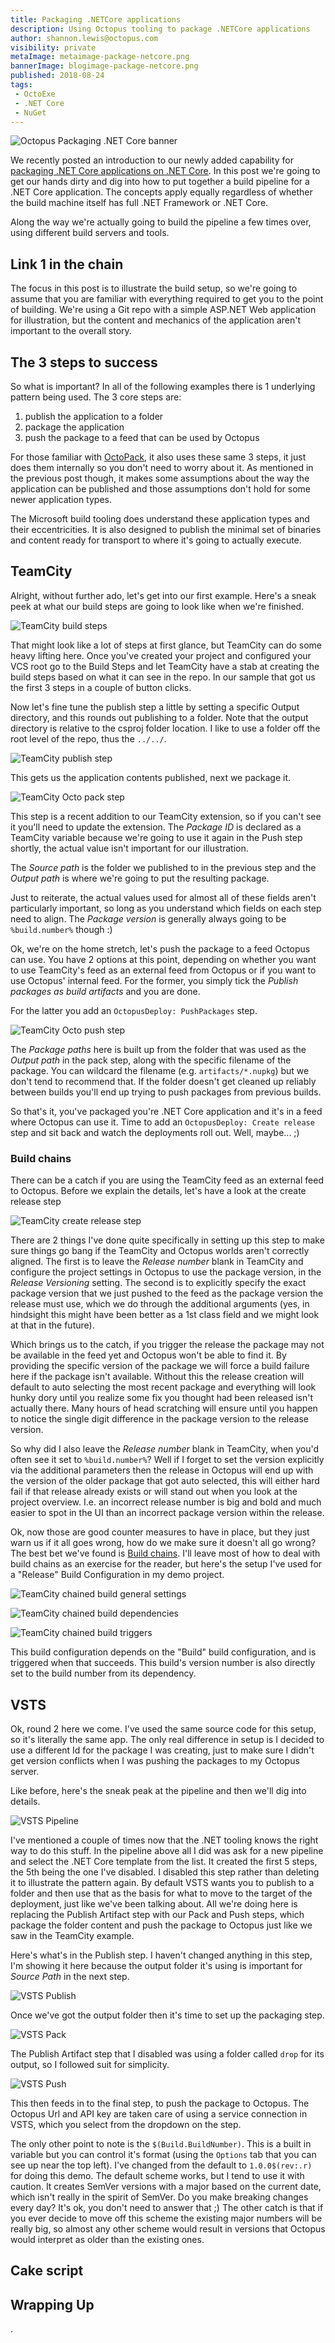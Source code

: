 ```yaml
---
title: Packaging .NETCore applications
description: Using Octopus tooling to package .NETCore applications
author: shannon.lewis@octopus.com
visibility: private
metaImage: metaimage-package-netcore.png
bannerImage: blogimage-package-netcore.png
published: 2018-08-24
tags:
 - OctoExe
 - .NET Core
 - NuGet
---
```


![Octopus Packaging .NET Core banner](blogimage-package-netcore.png)

We recently posted an introduction to our newly added capability for [packaging .NET Core applications on .NET Core](octopus-and-netcore.md). In this post we're going to get our hands dirty and dig into how to put together a build pipeline for a .NET Core application. The concepts apply equally regardless of whether the build machine itself has full .NET Framework or .NET Core. 

Along the way we're actually going to build the pipeline a few times over, using different build servers and tools.

## Link 1 in the chain

The focus in this post is to illustrate the build setup, so we're going to assume that you are familiar with everything required to get you to the point of building. We're using a Git repo with a simple ASP.NET Web application for illustration, but the content and mechanics of the application aren't important to the overall story.

## The 3 steps to success

So what is important? In all of the following examples there is 1 underlying pattern being used. The 3 core steps are:

1. publish the application to a folder
2. package the application
3. push the package to a feed that can be used by Octopus

For those familiar with [OctoPack](https://g.octopushq.com/ExternalToolOctoPack), it also uses these same 3 steps, it just does them internally so you don't need to worry about it. As mentioned in the previous post though, it makes some assumptions about the way the application can be published and those assumptions don't hold for some newer application types.

The Microsoft build tooling does understand these application types and their eccentricities. It is also designed to publish the minimal set of binaries and content ready for transport to where it's going to actually execute.

## TeamCity

Alright, without further ado, let's get into our first example. Here's a sneak peek at what our build steps are going to look like when we're finished.

![TeamCity build steps](netcorebuilds\tc-steps.png)

That might look like a lot of steps at first glance, but TeamCity can do some heavy lifting here. Once you've created your project and configured your VCS root go to the Build Steps and let TeamCity have a stab at creating the build steps based on what it can see in the repo. In our sample that got us the first 3 steps in a couple of button clicks.

Now let's fine tune the publish step a little by setting a specific Output directory, and this rounds out publishing to a folder. Note that the output directory is relative to the csproj folder location. I like to use a folder off the root level of the repo, thus the `../../`.

![TeamCity publish step](netcorebuilds\tc-publish.png)

This gets us the application contents published, next we package it.

![TeamCity Octo pack step](netcorebuilds\tc-pack.png)

This step is a recent addition to our TeamCity extension, so if you can't see it you'll need to update the extension. The _Package ID_ is declared as a TeamCity variable because we're going to use it again in the Push step shortly, the actual value isn't important for our illustration.

The _Source path_ is the folder we published to in the previous step and the _Output  path_ is where we're going to put the resulting package. 

Just to reiterate, the actual values used for almost all of these fields aren't particularly important, so long as you understand which fields on each step need to align. The _Package version_ is generally always going to be `%build.number%` though :)

Ok, we're on the home stretch, let's push the package to a feed Octopus can use. You have 2 options at this point, depending on whether you want to use TeamCity's feed as an external feed from Octopus or if you want to use Octopus' internal feed. For the former, you simply tick the _Publish packages as build artifacts_ and you are done.

For the latter you add an `OctopusDeploy: PushPackages` step.

![TeamCity Octo push step](netcorebuilds\tc-push.png)

The _Package paths_ here is built up from the folder that was used as the _Output path_ in the pack step, along with the specific filename of the package. You can wildcard the filename (e.g. `artifacts/*.nupkg`) but we don't tend to recommend that. If the folder doesn't get cleaned up reliably between builds you'll end up trying to push packages from previous builds.

So that's it, you've packaged you're .NET Core application and it's in a feed where Octopus can use it. Time to add an `OctopusDeploy: Create release` step and sit back and watch the deployments roll out. Well, maybe... ;)

### Build chains

There can be a catch if you are using the TeamCity feed as an external feed to Octopus. Before we explain the details, let's have a look at the create release step

![TeamCity create release step](netcorebuilds\tc-rel-step.png)

There are 2 things I've done quite specifically in setting up this step to make sure things go bang if the TeamCity and Octopus worlds aren't correctly aligned. The first is to leave the _Release number_ blank in TeamCity and configure the project settings in Octopus to use the package version, in the _Release Versioning_ setting. The second is to explicitly specify the exact package version that we just pushed to the feed as the package version the release must use, which we do through the additional arguments (yes, in hindsight this might have been better as a 1st class field and we might look at that in the future).

Which brings us to the catch, if you trigger the release the package may not be available in the feed yet and Octopus won't be able to find it. By providing the specific version of the package we will force a build failure here if the package isn't available. Without this the release creation will default to auto selecting the most recent package and everything will look hunky dory until you realize some fix you thought had been released isn't actually there. Many hours of head scratching will ensure until you happen to notice the single digit difference in the package version to the release version.

So why did I also leave the _Release number_ blank in TeamCity, when you'd often see it set to `%build.number%`? Well if I forget to set the version explicitly via the additional parameters then the release in Octopus will end up with the version of the older package that got auto selected, this will either hard fail if that release already exists or will stand out when you look at the project overview. I.e. an incorrect release number is big and bold and much easier to spot in the UI than an incorrect package version within the release.

Ok, now those are good counter measures to have in place, but they just warn us if it all goes wrong, how do we make sure it doesn't all go wrong? The best bet we've found is [Build chains](https://confluence.jetbrains.com/display/TCD10/Build+Chain). I'll leave most of how to deal with build chains as an exercise for the reader, but here's the setup I've used for a "Release" Build Configuration in my demo project.

![TeamCity chained build general settings](netcorebuilds\tc-rel-gen.png)

![TeamCity chained build dependencies](netcorebuilds\tc-rel-dep.png)

![TeamCity chained build triggers](netcorebuilds\tc-rel-trig.png)

This build configuration depends on the "Build" build configuration, and is triggered when that succeeds. This build's version number is also directly set to the build number from its dependency.

## VSTS

Ok, round 2 here we come. I've used the same source code for this setup, so it's literally the same app. The only real difference in setup is I decided to use a different Id for the package I was creating, just to make sure I didn't get version conflicts when I was pushing the packages to my Octopus server.

Like before, here's the sneak peak at the pipeline and then we'll dig into details.

![VSTS Pipeline](netcorebuilds\vsts-pipeline.png)

I've mentioned a couple of times now that the .NET tooling knows the right way to do this stuff. In the pipeline above all I did was ask for a new pipeline and select the .NET Core template from the list. It created the first 5 steps, the 5th being the one I've disabled. I disabled this step rather than deleting it to illustrate the pattern again. By default VSTS wants you to publish to a folder and then use that as the basis for what to move to the target of the deployment, just like we've been talking about. All we're doing here is replacing the Publish Artifact step with our Pack and Push steps, which package the folder content and push the package to Octopus just like we saw in the TeamCity example.

Here's what's in the Publish step. I haven't changed anything in this step, I'm showing it here because the output folder it's using is important for _Source Path_ in the next step.

![VSTS Publish](netcorebuilds\vsts-publish.png)

Once we've got the output folder then it's time to set up the packaging step.

![VSTS Pack](netcorebuilds\vsts-pack.png)

The Publish Artifact step that I disabled was using a folder called `drop` for its output, so I followed suit for simplicity.

![VSTS Push](netcorebuilds\vsts-push.png)

This then feeds in to the final step, to push the package to Octopus. The Octopus Url and API key are taken care of using a service connection in VSTS, which you select from the dropdown on the step.

The only other point to note is the `$(Build.BuildNumber)`. This is a built in variable but you can control it's format (using the `Options` tab that you can see up near the top left). I've changed from the default to `1.0.0$(rev:.r)` for doing this demo. The default scheme works, but I tend to use it with caution. It creates SemVer versions with a major based on the current date, which isn't really in the spirit of SemVer. Do you make breaking changes every day? It's ok, you don't need to answer that ;) The other catch is that if you ever decide to move off this scheme the existing major numbers will be really big, so almost any other scheme would result in versions that Octopus would interpret as older than the existing ones.

## Cake script



## Wrapping Up

.

